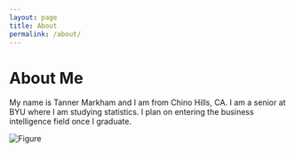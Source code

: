 ```yaml
---
layout: page
title: About
permalink: /about/
---
```


# About Me

My name is Tanner Markham and I am from Chino Hills, CA. I am a senior at BYU where I am studying
statistics. I plan on entering the business intelligence field once I graduate.

![Figure](https://github.com/esnt/stat386-projects/raw/main/assets/images/image5.jpg)
